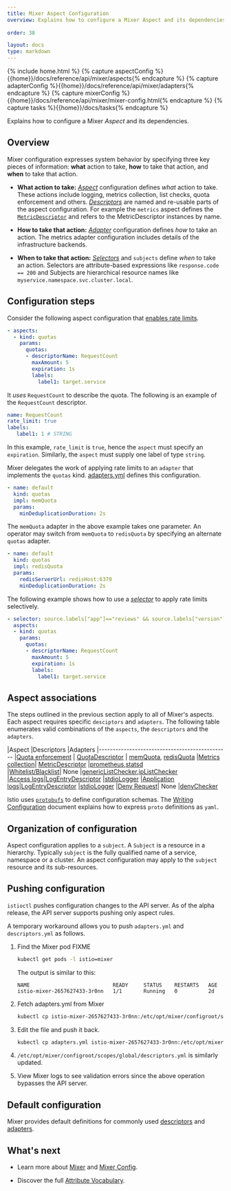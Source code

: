 ```yaml
---
title: Mixer Aspect Configuration
overview: Explains how to configure a Mixer Aspect and its dependencies.
          
order: 38

layout: docs
type: markdown
---
```

{% include home.html %}
{% capture aspectConfig %}{{home}}/docs/reference/api/mixer/aspects{% endcapture %}
{% capture adapterConfig %}{{home}}/docs/reference/api/mixer/adapters{% endcapture %}
{% capture mixerConfig %}{{home}}/docs/reference/api/mixer/mixer-config.html{% endcapture %}
{% capture tasks %}{{home}}/docs/tasks{% endcapture %}

Explains how to configure a Mixer _Aspect_ and its dependencies. 

## Overview

Mixer configuration expresses system behavior by specifying three 
key pieces of information: **what** action to take, **how** to take that action, and **when** to take that action.

* **What action to take:** [_Aspect_](./mixer-config.html#Aspects) configuration defines _what_ action to take. These actions include
      logging, metrics collection, list checks, quota enforcement and others. 
      [_Descriptors_](./mixer-config.html#Descriptors) are named and re-usable parts of the aspect configuration.
      For example the `metrics` aspect defines the [`MetricDescriptor`]({{mixerConfig}}#istio.mixer.v1.config.descriptor.MetricDescriptor) and refers to the MetricDescriptor instances by name.

* **How to take that action:** [_Adapter_](./mixer-config.html#Adapters) configuration defines _how_ to take an action.
      The metrics adapter configuration includes details of the infrastructure backends.

* **When to take that action:** [_Selectors_](./mixer-config.html#Selectors) and `subjects` define _when_ to take an action.
      Selectors are attribute-based expressions like `response.code == 200` and Subjects
      are hierarchical resource names like `myservice.namespace.svc.cluster.local`.


## Configuration steps

Consider the following aspect configuration that [enables rate limits]({{tasks}}/rate-limiting.html).
```yaml
- aspects:
  - kind: quotas
    params:
      quotas:
      - descriptorName: RequestCount
        maxAmount: 5
        expiration: 1s
        labels:
          label1: target.service
```
It _uses_ `RequestCount` to describe the quota. 
The following is an example of the `RequestCount` descriptor.
```yaml
name: RequestCount
rate_limit: true
labels:
   label1: 1 # STRING
```
In this example, `rate_limit` is `true`, hence the `aspect` must specify an `expiration`.
Similarly, the `aspect` must supply one label of type `string`.
 
Mixer delegates the work of applying rate limits to an `adapter` that implements the `quotas` kind. 
[adapters.yml](https://github.com/istio/mixer/blob/master/testdata/configroot/scopes/global/adapters.yml) defines this configuration.

```yaml
- name: default
  kind: quotas
  impl: memQuota
  params:
    minDeduplicationDuration: 2s
```

The `memQuota` adapter in the above example takes one parameter. An operator may switch from 
`memQuota` to `redisQuota` by specifying an alternate `quotas` adapter.

```yaml
- name: default
  kind: quotas
  impl: redisQuota
  params:
    redisServerUrl: redisHost:6379
    minDeduplicationDuration: 2s
```

The following example shows how to use a [_selector_](./mixer-config.html#Selectors) to apply rate limits selectively.

```yaml
- selector: source.labels["app"]=="reviews" && source.labels["version"] == "v3"  
  aspects:
  - kind: quotas
    params:
      quotas:
      - descriptorName: RequestCount
        maxAmount: 5
        expiration: 1s
        labels:
          label1: target.service
```


## Aspect associations 
The steps outlined in the previous section apply to all of Mixer's aspects.
Each aspect requires specific `desciptors` and `adapters`.
The following table enumerates valid combinations of the `aspects`, the `descriptors` and the `adapters`.


|Aspect   |Descriptors               |Adapters
|-----------------------------------------------
|[Quota enforcement]({{aspectConfig}}/quotas.html ) | [QuotaDescriptor]({{mixerConfig}}#istio.mixer.v1.config.descriptor.QuotaDescriptor) |  [memQuota]({{adapterConfig}}/memQuota.html), [redisQuota]({{adapterConfig}}/redisQuota.html) 
|[Metrics collection]({{aspectConfig}}/metrics.html)| [MetricDescriptor]({{mixerConfig}}#metricdescriptor) |[prometheus]({{adapterConfig}}/prometheus.html),[statsd]({{adapterConfig}}/statsd.html)  
|[Whitelist/Blacklist]({{aspectConfig}}/lists.html)| None |[genericListChecker]({{adapterConfig}}/genericListChecker.html),[ipListChecker]({{adapterConfig}}/ipListChecker.html)  
|[Access logs]({{aspectConfig}}/accessLogs.html)|[LogEntryDescriptor]({{mixerConfig}}#logentrydescriptor)  |[stdioLogger]({{adapterConfig}}/stdioLogger.html)
|[Application logs]({{aspectConfig}}/applicationLogs.html)|[LogEntryDescriptor]({{mixerConfig}}#logentrydescriptor)  |[stdioLogger]({{adapterConfig}}/stdioLogger.html)
|[Deny Request]({{aspectConfig}}/denials.html)| None |[denyChecker]({{adapterConfig}}/denyChecker.html)

Istio uses [`protobufs`](https://developers.google.com/protocol-buffers/) to define configuration schemas. The [Writing Configuration]({{home}}/docs/reference/writing-config.html) document explains how to express `proto` definitions as `yaml`.


## Organization of configuration
Aspect configuration applies to a `subject`. A `Subject` is a resource in a hierarchy.
Typically `subject` is the fully qualified name of a service, namespace or a cluster. An aspect configuration may apply
to the `subject` resource and its sub-resources.

## Pushing configuration
`istioctl` pushes configuration changes to the API server.
As of the alpha release, the API server supports pushing only aspect rules. 

A temporary workaround allows you to push `adapters.yml` and `descriptors.yml` as follows.

1. Find the Mixer pod  FIXME
   ```bash
   kubectl get pods -l istio=mixer
   ```
   The output is similar to this:
   ```
   NAME                           READY     STATUS    RESTARTS   AGE
   istio-mixer-2657627433-3r0nn   1/1       Running   0          2d
   ```

2. Fetch adapters.yml from Mixer
   ``` bash
   kubectl cp istio-mixer-2657627433-3r0nn:/etc/opt/mixer/configroot/scopes/global/adapters.yml  adapters.yml
   ```

3. Edit the file and push it back.
   ```bash
   kubectl cp adapters.yml istio-mixer-2657627433-3r0nn:/etc/opt/mixer/configroot/scopes/global/adapters.yml 
   ```

4. `/etc/opt/mixer/configroot/scopes/global/descriptors.yml` is similarly updated.

5. View Mixer logs to see validation errors since the above operation bypasses the API server.

## Default configuration
Mixer provides default definitions for commonly used 
[descriptors](https://github.com/istio/mixer/blob/master/testdata/configroot/scopes/global/descriptors.yml) and 
[adapters](https://github.com/istio/mixer/blob/master/testdata/configroot/scopes/global/adapters.yml).

## What's next

* Learn more about [Mixer](./mixer.html) and [Mixer Config](./mixer-config.html).

* Discover the full [Attribute Vocabulary]({{home}}/docs/reference/api/mixer/attribute-vocabulary.html).
